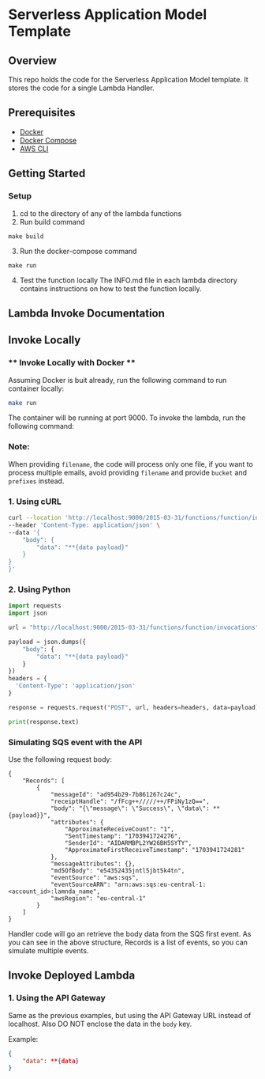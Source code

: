 # Serverless Application Model Template

## Overview
This repo holds the code for the Serverless Application Model template. It stores the code for a single Lambda Handler. 
## Prerequisites
 - [Docker](https://docs.docker.com/get-docker/)
 - [Docker Compose](https://docs.docker.com/compose/install/)
 - [AWS CLI](https://docs.aws.amazon.com/cli/latest/userguide/cli-chap-install.html)


## Getting Started
### Setup

1. cd to the directory of any of the lambda functions
2. Run build command
```commandline
make build
```
3. Run the docker-compose command
```commandline
make run
```
4. Test the function locally
The INFO.md file in each lambda directory contains instructions on how to test the function locally.


## Lambda Invoke Documentation



## Invoke Locally

### ** Invoke Locally with Docker **

Assuming Docker is buit already, run the following command to run container locally:

```bash
make run
```

The container will be running at port 9000. To invoke the lambda, run the following command:

### Note:
When providing `filename`, the code will process only one file, if you want to process multiple emails, avoid providing `filename` and provide `bucket` and `prefixes` instead.


### 1. Using cURL
```bash
curl --location 'http://localhost:9000/2015-03-31/functions/function/invocations' \
--header 'Content-Type: application/json' \
--data '{
    "body": {
        "data": "**{data payload}"
    }
}
}'
```

### 2. Using Python

```python
import requests
import json

url = "http://localhost:9000/2015-03-31/functions/function/invocations"

payload = json.dumps({
    "body": {
        "data": "**{data payload}"
    }
})
headers = {
  'Content-Type': 'application/json'
}

response = requests.request("POST", url, headers=headers, data=payload)

print(response.text)
```

### Simulating SQS event with the API

Use the following request body:

```commandline
{
    "Records": [
        {
            "messageId": "ad954b29-7b861267c24c",
            "receiptHandle": "/fFcg++/////++/FPiNy1zQ==",
            "body": "{\"message\": \"Success\", \"data\": **{payload}}",
            "attributes": {
                "ApproximateReceiveCount": "1",
                "SentTimestamp": "1703941724276",
                "SenderId": "AIDARMBPL2YW26BH5SYTY",
                "ApproximateFirstReceiveTimestamp": "1703941724281"
            },
            "messageAttributes": {},
            "md5OfBody": "e54352435jntl5jbt5k4tn",
            "eventSource": "aws:sqs",
            "eventSourceARN": "arn:aws:sqs:eu-central-1:<account_id>:lamnda_name",
            "awsRegion": "eu-central-1"
        }
    ]
}
```

Handler code will go an retrieve the body data from the SQS first event.
As you can see in the above structure, Records is a list of events, so you can simulate multiple events.


## Invoke Deployed Lambda

### 1. Using the API Gateway

Same as the previous examples, but using the API Gateway URL instead of localhost.
Also DO NOT enclose the data in the `body` key.

Example:
```json
{
    "data": **{data}
}
```
